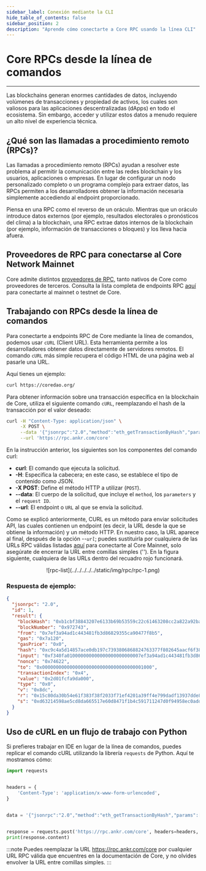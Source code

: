 ```yaml
---
sidebar_label: Conexión mediante la CLI
hide_table_of_contents: false
sidebar_position: 2
description: "Aprende cómo conectarte a Core RPC usando la línea CLI"
---
```


# Core RPCs desde la línea de comandos

---

Las blockchains generan enormes cantidades de datos, incluyendo volúmenes de transacciones y propiedad de activos, los cuales son valiosos para las aplicaciones descentralizadas (dApps) en todo el ecosistema. Sin embargo, acceder y utilizar estos datos a menudo requiere un alto nivel de experiencia técnica.

## ¿Qué son las llamadas a procedimiento remoto (RPCs)?

Las llamadas a procedimiento remoto (RPCs) ayudan a resolver este problema al permitir la comunicación entre las redes blockchain y los usuarios, aplicaciones o empresas. En lugar de configurar un nodo personalizado completo o un programa complejo para extraer datos, las RPCs permiten a los desarrolladores obtener la información necesaria simplemente accediendo al endpoint proporcionado.

Piensa en una RPC como el reverso de un oráculo. Mientras que un oráculo introduce datos externos (por ejemplo, resultados electorales o pronósticos del clima) a la blockchain, una RPC extrae datos internos de la blockchain (por ejemplo, información de transacciones o bloques) y los lleva hacia afuera.

## Proveedores de RPC para conectarse al Core Network Mainnet

Core admite distintos [proveedores de RPC](https://chainlist.org/chain/1116), tanto nativos de Core como proveedores de terceros. Consulta la lista completa de endpoints RPC [aquí](./rpc-list.md) para conectarte al mainnet o testnet de Core.

## Trabajando con RPCs desde la línea de comandos

Para conectarte a endpoints RPC de Core mediante la línea de comandos, podemos usar `cURL` (Client URL). Esta herramienta permite a los desarrolladores obtener datos directamente de servidores remotos. El comando `cURL` más simple recupera el código HTML de una página web al pasarle una URL.

Aquí tienes un ejemplo:

```bash
curl https://coredao.org/
```

Para obtener información sobre una transacción específica en la blockchain de Core, utiliza el siguiente comando `cURL`, reemplazando el hash de la transacción por el valor deseado:

```bash
curl -H "Content-Type: application/json" \
     -X POST \
     --data '{"jsonrpc":"2.0","method":"eth_getTransactionByHash","params":["0xc9c4a5d14857ace0db197c7393806868824763377f802645aacf6f38d9c309b7"],"id":1}' \
     --url 'https://rpc.ankr.com/core'
```

En la instrucción anterior, los siguientes son los componentes del comando curl:

- **curl**: El comando que ejecuta la solicitud.
- **-H**: Especifica la cabecera; en este caso, se establece el tipo de contenido como JSON.
- **-X POST**: Define el método HTTP a utilizar (`POST`).
- **--data**: El cuerpo de la solicitud, que incluye el `method`, los `parameters` y el `request ID`.
- **--url**: El endpoint o `URL` al que se envía la solicitud.

Como se explicó anteriormente, CURL es un método para enviar solicitudes API, las cuales contienen un endpoint (es decir, la URL desde la que se obtiene la información) y un método HTTP. En nuestro caso, la URL aparece al final, después de la opción --_`url`_; puedes sustituirla por cualquiera de las URLs RPC válidas listadas [aquí](https://chainlist.org/chain/1116) para conectarte al Core Mainnet, solo asegúrate de encerrar la URL entre comillas simples (''). En la figura siguiente, cualquiera de las URLs dentro del recuadro rojo funcionará.

<p align="center">
![rpc-list](../../../../../static/img/rpc/rpc-1.png)
</p>

### Respuesta de ejemplo:

```json
{
  "jsonrpc": "2.0",
  "id": 1,
  "result": {
    "blockHash": "0xb1cbf38843207e6133b69b53559c22c61463208cc2a822a92ba18e30da3054ba",
    "blockNumber": "0x972743",
    "from": "0x7ef3a94ad1c443481fb3d86829355ca90477f8b5",
    "gas": "0x7a120",
    "gasPrice": "0x0",
    "hash": "0xc9c4a5d14857ace0db197c7393806868824763377f802645aacf6f38d9c309b7",
    "input": "0xf340fa010000000000000000000000007ef3a94ad1c443481fb3d86829355ca90477f8b5",
    "nonce": "0x74622",
    "to": "0x0000000000000000000000000000000000001000",
    "transactionIndex": "0x4",
    "value": "0x2d01fcfa9da000",
    "type": "0x0",
    "v": "0x8dc",
    "r": "0x15c80da30b54e61f383f38f2033f71ef4201a39ff4e799dadf13937dde88b1a0",
    "s": "0xd63214598ae5cd8da665517e60d8471f1b4c591711247d0f94958ec0add4ba9"
  }
}
```

## Uso de cURL en un flujo de trabajo con Python

Si prefieres trabajar en IDE en lugar de la línea de comandos, puedes replicar el comando cURL utilizando la librería `requests` de Python. Aquí te mostramos cómo:

```python
import requests


headers = {
    'Content-Type': 'application/x-www-form-urlencoded',
}


data = '{"jsonrpc":"2.0","method":"eth_getTransactionByHash","params":["0xc9c4a5d14857ace0db197c7393806868824763377f802645aacf6f38d9c309b7"],"id":1}'


response = requests.post('https://rpc.ankr.com/core', headers=headers, data=data)
print(response.content)
```

:::note
Puedes reemplazar la URL https://rpc.ankr.com/core por cualquier URL RPC válida que encuentres en la documentación de Core, y no olvides envolver la URL entre comillas simples.
:::




